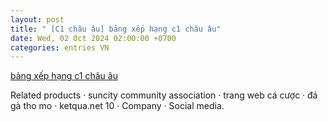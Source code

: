 ```yaml
---
layout: post
title: " [C1 châu âu] bảng xếp hạng c1 châu âu"
date: Wed, 02 Oct 2024 02:00:00 +0700
categories: entries VN
---
```

[bảng xếp hạng c1 châu âu](https://vasep.com.vn/OqUd8GBkk.phtm?soi%20k%C3%A8o%20karlsruher.htm)

Related products · suncity community association · trang web cá cược · đá gà tho mo · ketqua.net 10 · Company · Social media.

